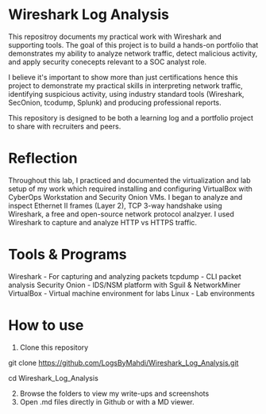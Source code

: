 # Wireshark Log Analysis

This repositroy documents my practical work with Wireshark and supporting tools.
The goal of this project is to build a hands-on portfolio that demonstrates my ability to analyze network traffic, detect malicious activity, and apply security conecepts relevant to a SOC analyst role.

I believe it's important to show more than just certifications hence this project to demonstrate my practical skills in interpreting network traffic, identifying suspicious activity, using industry standard tools (Wireshark, SecOnion, tcodump, Splunk) and producing professional reports.

This repository is designed to be both a learning log and a portfolio project to share with recruiters and peers.

# Reflection
Throughout this lab, I practiced and documented the virtualization and lab setup of my work which required installing and configuring VirtualBox with CyberOps Workstation and Security Onion VMs.
I began to analyze and inspect Ethernet II frames (Layer 2), TCP 3-way handshake using Wireshark, a free and open-source network protocol analzyer. I used Wireshark to capture and analyze HTTP vs HTTPS traffic.

# Tools & Programs
Wireshark - For capturing and analyzing packets
tcpdump - CLI packet analysis
Security Onion - IDS/NSM platform with Sguil & NetworkMiner
VirtualBox - Virtual machine environment for labs
Linux - Lab environments

# How to use
1. Clone this repository

git clone https://github.com/LogsByMahdi/Wireshark_Log_Analysis.git

cd Wireshark_Log_Analysis

2. Browse the folders to view my write-ups and screenshots
3. Open .md files directly in Github or with a MD viewer.

